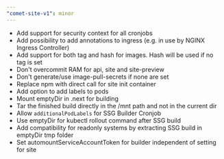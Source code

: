 ```yaml
---
"comet-site-v1": minor
---
```


- Add support for security context for all cronjobs
- Add possibility to add annotations to ingress (e.g. in use by NGINX Ingress Controller)
- Add support for both tag and hash for images. Hash will be used if no tag is set
- Don't overcommit RAM for api, site and site-preview
- Don't generate/use image-pull-secrets if none are set
- Replace npm with direct call for site init container
- Add option to add labels to pods
- Mount emptyDir in .next for building
- Tar the finished build directly in the /mnt path and not in the current dir
- Allow `additionalPodLabels` for SSG Builder Cronjob
- Use emptyDir for kubectl rollout command after SSG build
- Add compatibility for readonly systems by extracting SSG build in emptyDir tmp folder
- Set automountServiceAccountToken for builder independent of setting for site
